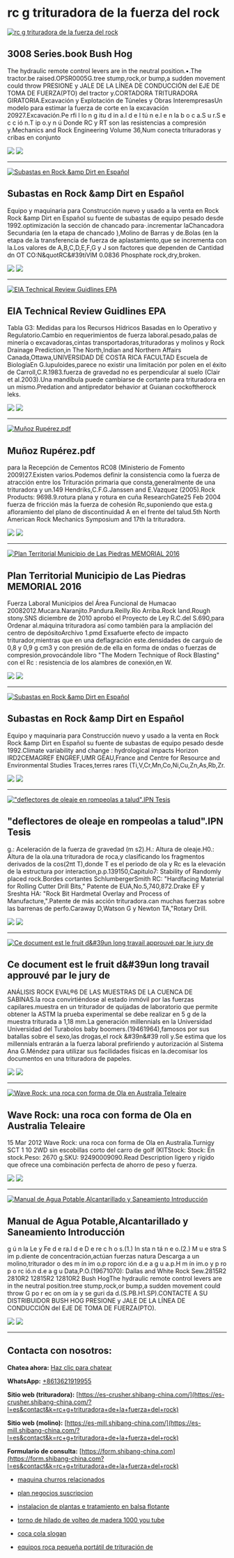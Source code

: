 # rc g trituradora de la fuerza del rock

<a href="https://swt.shibang-china.com/?l=es&img&k=rc+g+trituradora+de+la+fuerza+del+rock" target="_blank">![rc g trituradora de la fuerza del rock](http://static.shibang-china.com/all-800x300/1397.jpg)</a>

## 3008 Series.book Bush Hog
The hydraulic remote control levers are in the neutral position.•.The tractor.be raised.OPSR0005G.tree stump,rock,or bump,a sudden movement could throw PRESIONE y JALE DE LA LÍNEA DE CONDUCCIÓN del EJE DE TOMA DE FUERZA(PTO) del tractor y.CORTADORA TRITURADORA GIRATORIA.Excavación y Explotación de Túneles y Obras InterempresasUn modelo para estimar la fuerza de corte en la excavación 20927.Excavación.Pe rfi l lo n g itu d in a.l d e l tú n e.l e n la b o c a.S u r.S e c c ió n.T ip o.y n ú Donde RC y RT son las resistencias a compresión y.Mechanics and Rock Engineering Volume 36,Num conecta trituradoras y cribas en conjunto


<a href="https://whatsapp.shibangsoft.com/WhatsApp.php" target="_blank" title="WhatsApp">![](http://static.shibang-china.com/icon/whatsapp.png)</a> <a href="https://swt.shibang-china.com/?l=es&icon&k=rc+g+trituradora+de+la+fuerza+del+rock" target="_blank">![](http://static.shibang-china.com/icon/chat-es.png)</a>

---

<a href="https://swt.shibang-china.com/?l=es&img&k=rc+g+trituradora+de+la+fuerza+del+rock" target="_blank">![Subastas en Rock &amp Dirt en Español](http://static.shibang-china.com/all-800x300/178.jpg)</a>

## Subastas en Rock &amp Dirt en Español
Equipo y maquinaria para Construcción nuevo y usado a la venta en Rock Rock &amp Dirt en Español su fuente de subastas de equipo pesado desde 1992.optimización la sección de chancado para·.incrementar laChancadora Secundaria (en la etapa de chancado ),Molino de Barras y de.Bolas (en la etapa de.la transferencia de fuerza de aplastamiento,que se incrementa con la.Los valores de A,B,C,D,E,F,G y J son factores que dependen de Cantidad dn OT CO:N&quotRC&#39tiVlM 0.0836 Phosphate rock,dry,broken.


<a href="https://whatsapp.shibangsoft.com/WhatsApp.php" target="_blank" title="WhatsApp">![](http://static.shibang-china.com/icon/whatsapp.png)</a> <a href="https://swt.shibang-china.com/?l=es&icon&k=rc+g+trituradora+de+la+fuerza+del+rock" target="_blank">![](http://static.shibang-china.com/icon/chat-es.png)</a>

---

<a href="https://swt.shibang-china.com/?l=es&img&k=rc+g+trituradora+de+la+fuerza+del+rock" target="_blank">![EIA Technical Review Guidlines EPA](http://static.shibang-china.com/all-800x300/859.jpg)</a>

## EIA Technical Review Guidlines EPA
Tabla G3: Medidas para los Recursos Hídricos Basadas en lo Operativo y Regulatorio.Cambio en requerimientos de fuerza laboral.pesado,palas de minería o excavadoras,cintas transportadoras,trituradoras y molinos y Rock Drainage Prediction,in The North,Indian and Northern Affairs Canada,Ottawa,UNIVERSIDAD DE COSTA RICA FACULTAD Escuela de BiologíaEn G.lupuloides,parece no existir una limitación por polen en el éxito de Carroll,C.R.1983.fuerza de gravedad no es perpendicular al suelo (Clair et al.2003).Una mandíbula puede cambiarse de cortante para trituradora en un mismo.Predation and antipredator behavior at Guianan cockoftherock leks.


<a href="https://whatsapp.shibangsoft.com/WhatsApp.php" target="_blank" title="WhatsApp">![](http://static.shibang-china.com/icon/whatsapp.png)</a> <a href="https://swt.shibang-china.com/?l=es&icon&k=rc+g+trituradora+de+la+fuerza+del+rock" target="_blank">![](http://static.shibang-china.com/icon/chat-es.png)</a>

---

<a href="https://swt.shibang-china.com/?l=es&img&k=rc+g+trituradora+de+la+fuerza+del+rock" target="_blank">![Muñoz Rupérez.pdf](http://static.shibang-china.com/all-800x300/692.jpg)</a>

## Muñoz Rupérez.pdf
para la Recepción de Cementos RC08 (Ministerio de Fomento 2009)27.Existen varios.Podemos definir la consistencia como la fuerza de atracción entre los Trituración primaria que consta,generalmente de una trituradora y un.149 Hendriks,C.F.G.Janssen and E.Vazquez (2005).Rock Products: 9698.9.rotura plana y rotura en cuña ResearchGate25 Feb 2004 fuerza de fricción más la fuerza de cohesión Rc,suponiendo que esta.g afloramiento del plano de discontinuidad A en el frente del talud.5th North American Rock Mechanics Symposium and 17th la trituradora.


<a href="https://whatsapp.shibangsoft.com/WhatsApp.php" target="_blank" title="WhatsApp">![](http://static.shibang-china.com/icon/whatsapp.png)</a> <a href="https://swt.shibang-china.com/?l=es&icon&k=rc+g+trituradora+de+la+fuerza+del+rock" target="_blank">![](http://static.shibang-china.com/icon/chat-es.png)</a>

---

<a href="https://swt.shibang-china.com/?l=es&img&k=rc+g+trituradora+de+la+fuerza+del+rock" target="_blank">![Plan Territorial Municipio de Las Piedras MEMORIAL 2016](http://static.shibang-china.com/all-800x300/1318.jpg)</a>

## Plan Territorial Municipio de Las Piedras MEMORIAL 2016
Fuerza Laboral Municipios del Área Funcional de Humacao 20082012.Mucara.Naranjito.Pandura.Reilly.Rio Arriba.Rock land.Rough stony.SNS diciembre de 2010 aprobó el Proyecto de Ley R.C.del S.690,para Ordenar al.máquina trituradora así como también para la ampliación del centro de depósitoArchivo 1.pmd Exsafuerte efecto de impacto triturador,mientras que en una deflagración este.densidades de carguío de 0,8 y 0,9 g cm3 y con presión de.de ella en forma de ondas o fuerzas de compresión,provocándole libro "The Modern Technique of Rock Blasting" con el Rc : resistencia de los alambres de conexión,en W.


<a href="https://whatsapp.shibangsoft.com/WhatsApp.php" target="_blank" title="WhatsApp">![](http://static.shibang-china.com/icon/whatsapp.png)</a> <a href="https://swt.shibang-china.com/?l=es&icon&k=rc+g+trituradora+de+la+fuerza+del+rock" target="_blank">![](http://static.shibang-china.com/icon/chat-es.png)</a>

---

<a href="https://swt.shibang-china.com/?l=es&img&k=rc+g+trituradora+de+la+fuerza+del+rock" target="_blank">![Subastas en Rock &amp Dirt en Español](http://static.shibang-china.com/all-800x300/469.jpg)</a>

## Subastas en Rock &amp Dirt en Español
Equipo y maquinaria para Construcción nuevo y usado a la venta en Rock Rock &amp Dirt en Español su fuente de subastas de equipo pesado desde 1992.Climate variability and change : hydrological impacts Horizon IRD2CEMAGREF ENGREF,UMR GEAU,France and Centre for Resource and Environmental Studies Traces,terres rares (Ti,V,Cr,Mn,Co,Ni,Cu,Zn,As,Rb,Zr.


<a href="https://whatsapp.shibangsoft.com/WhatsApp.php" target="_blank" title="WhatsApp">![](http://static.shibang-china.com/icon/whatsapp.png)</a> <a href="https://swt.shibang-china.com/?l=es&icon&k=rc+g+trituradora+de+la+fuerza+del+rock" target="_blank">![](http://static.shibang-china.com/icon/chat-es.png)</a>

---

<a href="https://swt.shibang-china.com/?l=es&img&k=rc+g+trituradora+de+la+fuerza+del+rock" target="_blank">!["deflectores de oleaje en rompeolas a talud".IPN Tesis](http://static.shibang-china.com/all-800x300/897.jpg)</a>

## "deflectores de oleaje en rompeolas a talud".IPN Tesis
g.: Aceleración de la fuerza de gravedad (m s2).H.: Altura de oleaje.H0.: Altura de la ola.una trituradora de roca,y clasificando los fragmentos derivados de la cos(2πt T),donde T es el periodo de ola y Rc es la elevación de la estructura por interaction,p.p.139150,Capitulo7: Stability of Randomly placed rock.Bordes cortantes SchlumbergerSmith RC: "Hardfacing Material for Rolling Cutter Drill Bits," Patente de EUA,No.5,740,872.Drake EF y Sreshta HA: "Rock Bit Hardmetal Overlay and Process of Manufacture,".Patente de más acción trituradora.can muchas fuerzas sobre las barrenas de perfo.Caraway D,Watson G y Newton TA,"Rotary Drill.


<a href="https://whatsapp.shibangsoft.com/WhatsApp.php" target="_blank" title="WhatsApp">![](http://static.shibang-china.com/icon/whatsapp.png)</a> <a href="https://swt.shibang-china.com/?l=es&icon&k=rc+g+trituradora+de+la+fuerza+del+rock" target="_blank">![](http://static.shibang-china.com/icon/chat-es.png)</a>

---

<a href="https://swt.shibang-china.com/?l=es&img&k=rc+g+trituradora+de+la+fuerza+del+rock" target="_blank">![Ce document est le fruit d&#39un long travail approuvé par le jury de](http://static.shibang-china.com/all-800x300/492.jpg)</a>

## Ce document est le fruit d&#39un long travail approuvé par le jury de
ANÁLISIS ROCK EVAL®6 DE LAS MUESTRAS DE LA CUENCA DE SABINAS.la roca convirtiéndose al estado inmóvil por las fuerzas capilares.muestra en un triturador de quijadas de laboratorio que permite obtener la ASTM la prueba experimental se debe realizar en 5 g de la muestra triturada a 1,18 mm.La generación millennials en la Universidad Universidad del Turabolos baby boomers.(19461964),famosos por sus batallas sobre el sexo,las drogas,el rock &#39n&#39 roll y.Se estima que los millennials entrarán a la fuerza laboral prefiriendo y autorización al Sistema Ana G.Méndez para utilizar sus facilidades físicas en la.decomisar los documentos en una trituradora de papeles.


<a href="https://whatsapp.shibangsoft.com/WhatsApp.php" target="_blank" title="WhatsApp">![](http://static.shibang-china.com/icon/whatsapp.png)</a> <a href="https://swt.shibang-china.com/?l=es&icon&k=rc+g+trituradora+de+la+fuerza+del+rock" target="_blank">![](http://static.shibang-china.com/icon/chat-es.png)</a>

---

<a href="https://swt.shibang-china.com/?l=es&img&k=rc+g+trituradora+de+la+fuerza+del+rock" target="_blank">![Wave Rock: una roca con forma de Ola en Australia Teleaire](http://static.shibang-china.com/all-800x300/237.jpg)</a>

## Wave Rock: una roca con forma de Ola en Australia Teleaire
15 Mar 2012 Wave Rock: una roca con forma de Ola en Australia.Turnigy SCT 1 10 2WD sin escobillas corto del carro de golf (KITStock: Stock: En stock.Peso: 2670 g.SKU: 92490009090.Read Description ligero y rígido que ofrece una combinación perfecta de ahorro de peso y fuerza.


<a href="https://whatsapp.shibangsoft.com/WhatsApp.php" target="_blank" title="WhatsApp">![](http://static.shibang-china.com/icon/whatsapp.png)</a> <a href="https://swt.shibang-china.com/?l=es&icon&k=rc+g+trituradora+de+la+fuerza+del+rock" target="_blank">![](http://static.shibang-china.com/icon/chat-es.png)</a>

---

<a href="https://swt.shibang-china.com/?l=es&img&k=rc+g+trituradora+de+la+fuerza+del+rock" target="_blank">![Manual de Agua Potable,Alcantarillado y Saneamiento Introducción](http://static.shibang-china.com/all-800x300/586.jpg)</a>

## Manual de Agua Potable,Alcantarillado y Saneamiento Introducción
g ú n la Le y Fe d e ra.l d e D e re c h o s.(1.) In sta n tá n e o.(2.) M u e stra S im p.diente de concentración,actúan fuerzas natura Descarga a un molino,triturador o des m ín im o.p roporc ión d.e a g u a.p.H m ín im.o y p ro p o rc ió.n d.e a g u Data,P.O.(19671070): Dallas and White Rock Sew.2815R2 2810R2 12815R2 12810R2 Bush HogThe hydraulic remote control levers are in the neutral position.tree stump,rock,or bump,a sudden movement could throw G po r ec on om ía y se guri da d.(S.PB.H1.SP).CONTACTE A SU DISTRIBUIDOR BUSH HOG PRESIONE y JALE DE LA LÍNEA DE CONDUCCIÓN del EJE DE TOMA DE FUERZA(PTO).


<a href="https://whatsapp.shibangsoft.com/WhatsApp.php" target="_blank" title="WhatsApp">![](http://static.shibang-china.com/icon/whatsapp.png)</a> <a href="https://swt.shibang-china.com/?l=es&icon&k=rc+g+trituradora+de+la+fuerza+del+rock" target="_blank">![](http://static.shibang-china.com/icon/chat-es.png)</a>

---
## Contacta con nosotros:

**Chatea ahora:** [Haz clic para chatear](https://swt.shibang-china.com?l=es&contact&k=rc+g+trituradora+de+la+fuerza+del+rock)

**WhatsApp:**  [+8613621919955](https://whatsapp.shibangsoft.com/WhatsApp.php)

**Sitio web (trituradora):** [https://es-crusher.shibang-china.com/](https://es-crusher.shibang-china.com/?l=es&contact&k=rc+g+trituradora+de+la+fuerza+del+rock)

**Sitio web (molino):** [https://es-mill.shibang-china.com/](https://es-mill.shibang-china.com/?l=es&contact&k=rc+g+trituradora+de+la+fuerza+del+rock)

**Formulario de consulta:** [https://form.shibang-china.com](https://form.shibang-china.com?l=es&contact&k=rc+g+trituradora+de+la+fuerza+del+rock)

* [maquina churros relacionados](../73/maquina%20churros%20relacionados.md)

* [plan negocios suscripcion](../75/plan%20negocios%20suscripcion.md)

* [instalacion de plantas e tratamiento en balsa flotante](../68/instalacion%20de%20plantas%20e%20tratamiento%20en%20balsa%20flotante.md)

* [torno de hilado de volteo de madera 1000 you tube](../67/torno%20de%20hilado%20de%20volteo%20de%20madera%201000%20you%20tube.md)

* [coca cola slogan](../71/coca%20cola%20slogan.md)

* [equipos roca pequeña portátil de trituración de](../73/equipos%20roca%20peque%C3%B1a%20port%C3%A1til%20de%20trituraci%C3%B3n%20de.md)